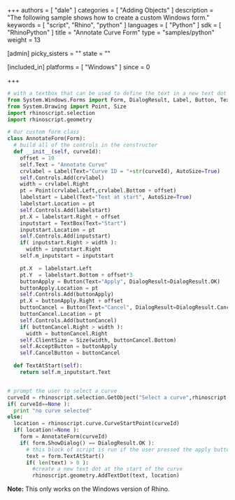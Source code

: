 +++
authors = [ "dale" ]
categories = [ "Adding Objects" ]
description = "The following sample shows how to create a custom Windows form."
keywords = [ "script", "Rhino", "python" ]
languages = [ "Python" ]
sdk = [ "RhinoPython" ]
title = "Annotate Curve Form"
type = "samples/python"
weight = 13

[admin]
picky_sisters = ""
state = ""

[included_in]
platforms = [ "Windows" ]
since = 0

+++


```python
# with a textbox that can be used to define the text in a new text dot
from System.Windows.Forms import Form, DialogResult, Label, Button, TextBox
from System.Drawing import Point, Size
import rhinoscript.selection
import rhinoscript.geometry

# Our custom form class
class AnnotateForm(Form):
  # build all of the controls in the constructor
  def __init__(self, curveId):
    offset = 10
    self.Text = "Annotate Curve"
    crvlabel = Label(Text="Curve ID = "+str(curveId), AutoSize=True)
    self.Controls.Add(crvlabel)
    width = crvlabel.Right
    pt = Point(crvlabel.Left,crvlabel.Bottom + offset)
    labelstart = Label(Text="Text at start", AutoSize=True)
    labelstart.Location = pt
    self.Controls.Add(labelstart)
    pt.X = labelstart.Right + offset
    inputstart = TextBox(Text="Start")
    inputstart.Location = pt
    self.Controls.Add(inputstart)
    if( inputstart.Right > width ):
      width = inputstart.Right
    self.m_inputstart = inputstart

    pt.X  = labelstart.Left
    pt.Y  = labelstart.Bottom + offset*3
    buttonApply = Button(Text="Apply", DialogResult=DialogResult.OK)
    buttonApply.Location = pt
    self.Controls.Add(buttonApply)
    pt.X = buttonApply.Right + offset
    buttonCancel = Button(Text="Cancel", DialogResult=DialogResult.Cancel)
    buttonCancel.Location = pt
    self.Controls.Add(buttonCancel)
    if( buttonCancel.Right > width ):
      width = buttonCancel.Right
    self.ClientSize = Size(width, buttonCancel.Bottom)
    self.AcceptButton = buttonApply
    self.CancelButton = buttonCancel

  def TextAtStart(self):
    return self.m_inputstart.Text


# prompt the user to select a curve
curveId = rhinoscript.selection.GetObject("Select a curve",rhinoscript.selection.filter.curve)
if( curveId==None ):
  print "no curve selected"
else:
  location = rhinoscript.curve.CurveStartPoint(curveId)
  if( location!=None ):
    form = AnnotateForm(curveId)
    if( form.ShowDialog() == DialogResult.OK ):
      # this block of script is run if the user pressed the apply button
      text = form.TextAtStart()
      if( len(text) > 0 ):
        #create a new text dot at the start of the curve
        rhinoscript.geometry.AddTextDot(text, location)

```

**Note:** This only works on the Windows version of Rhino.
